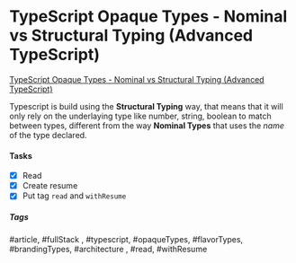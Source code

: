 # TypeScript Opaque Types - Nominal vs Structural Typing (Advanced TypeScript)
[TypeScript Opaque Types - Nominal vs Structural Typing (Advanced TypeScript)](https://www.youtube.com/watch?v=EX5R2-j-0Jk&ab_channel=BasaratCodes)


Typescript is build using the **Structural Typing** way, that means that it will only rely on the underlaying type like number, string, boolean to match between types, different from the way **Nominal Types** that uses the _name_ of the type declared.


#### Tasks
- [x] Read
- [x] Create resume
- [x] Put tag `read` and `withResume`

##### Tags
#article, #fullStack , #typescript, #opaqueTypes, #flavorTypes, #brandingTypes, #architecture , #read, #withResume 
